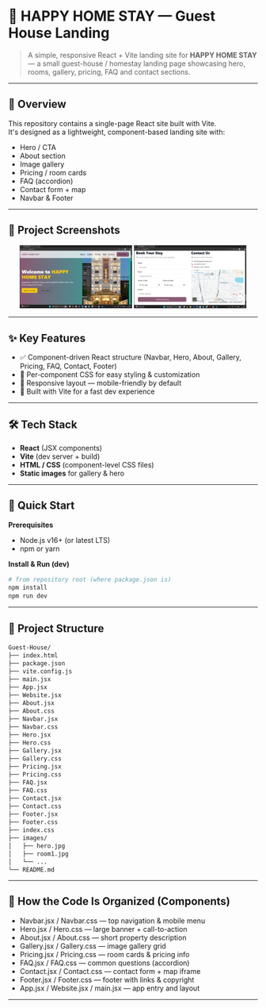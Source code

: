 # 🏡 HAPPY HOME STAY — Guest House Landing

> A simple, responsive React + Vite landing site for **HAPPY HOME STAY** — a small guest-house / homestay landing page showcasing hero, rooms, gallery, pricing, FAQ and contact sections.

---

## 📌 Overview

This repository contains a single-page React site built with Vite.  
It's designed as a lightweight, component-based landing site with:

- Hero / CTA
- About section
- Image gallery
- Pricing / room cards
- FAQ (accordion)
- Contact form + map
- Navbar & Footer

---

## 📸 Project Screenshots

<p align="center">
  <img src="s1.jpg" alt="Screenshot 1" width="45%"/>
  <img src="s2.jpg" alt="Screenshot 2" width="45%"/>
</p>

---

## ✨ Key Features

- ✅ Component-driven React structure (Navbar, Hero, About, Gallery, Pricing, FAQ, Contact, Footer)  
- 🎨 Per-component CSS for easy styling & customization  
- 📱 Responsive layout — mobile-friendly by default  
- 🚀 Built with Vite for a fast dev experience

---

## 🛠️ Tech Stack

- **React** (JSX components)  
- **Vite** (dev server + build)  
- **HTML / CSS** (component-level CSS files)  
- **Static images** for gallery & hero

---

## 🚀 Quick Start

**Prerequisites**
- Node.js v16+ (or latest LTS)
- npm or yarn

**Install & Run (dev)**

```bash
# from repository root (where package.json is)
npm install
npm run dev
```

---

## 📁 Project Structure

```
Guest-House/
├── index.html
├── package.json
├── vite.config.js
├── main.jsx
├── App.jsx
├── Website.jsx
├── About.jsx
├── About.css
├── Navbar.jsx
├── Navbar.css
├── Hero.jsx
├── Hero.css
├── Gallery.jsx
├── Gallery.css
├── Pricing.jsx
├── Pricing.css
├── FAQ.jsx
├── FAQ.css
├── Contact.jsx
├── Contact.css
├── Footer.jsx
├── Footer.css
├── index.css
├── images/
│   ├── hero.jpg
│   ├── room1.jpg
│   └── ...
└── README.md
```

---

## 🔧 How the Code Is Organized (Components)

- Navbar.jsx / Navbar.css — top navigation & mobile menu
- Hero.jsx / Hero.css — large banner + call-to-action
- About.jsx / About.css — short property description
- Gallery.jsx / Gallery.css — image gallery grid
- Pricing.jsx / Pricing.css — room cards & pricing info
- FAQ.jsx / FAQ.css — common questions (accordion)
- Contact.jsx / Contact.css — contact form + map iframe
- Footer.jsx / Footer.css — footer with links & copyright
- App.jsx / Website.jsx / main.jsx — app entry and layout

---

